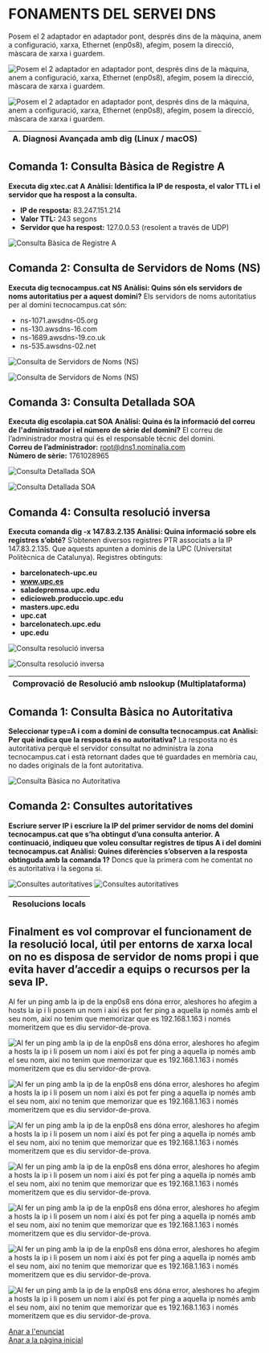 # FONAMENTS DEL SERVEI DNS

Posem el 2 adaptador en adaptador pont, després dins de la màquina, anem a configuració, xarxa, Ethernet (enp0s8), afegim, posem la direcció, màscara de xarxa i guardem.

![Posem el 2 adaptador en adaptador pont, després dins de la màquina, anem a configuració, xarxa, Ethernet (enp0s8), afegim, posem la direcció, màscara de xarxa i guardem.](img/Imatge02.png)

![Posem el 2 adaptador en adaptador pont, després dins de la màquina, anem a configuració, xarxa, Ethernet (enp0s8), afegim, posem la direcció, màscara de xarxa i guardem.](img/Imatge01.png)

| A. Diagnosi Avançada amb dig (Linux / macOS) |
|----------------------------------------|
## Comanda 1: Consulta Bàsica de Registre A
**Executa dig xtec.cat A**
**Anàlisi: Identifica la IP de resposta, el valor TTL i el servidor que ha respost a la consulta.**
- **IP de resposta:** 83.247.151.214  
- **Valor TTL:** 243 segons  
- **Servidor que ha respost:** 127.0.0.53 (resolent a través de UDP)

![Consulta Bàsica de Registre A](img/Imatge03.png)

## Comanda 2: Consulta de Servidors de Noms (NS)
**Executa dig tecnocampus.cat NS**
**Anàlisi: Quins són els servidors de noms autoritatius per a aquest domini?**
Els servidors de noms autoritatius per al domini tecnocampus.cat són:
- ns-1071.awsdns-05.org
- ns-130.awsdns-16.com
- ns-1689.awsdns-19.co.uk
- ns-535.awsdns-02.net

![Consulta de Servidors de Noms (NS)](img/Imatge04.png)

![Consulta de Servidors de Noms (NS)](img/Imatge05.png)

## Comanda 3: Consulta Detallada SOA
**Executa dig escolapia.cat SOA**
**Anàlisi: Quina és la informació del correu de l'administrador i el número de sèrie del domini?**
El correu de l’administrador mostra qui és el responsable tècnic del domini.     
**Correu de l’administrador:** root@dns1.nominalia.com    
           **Número de sèrie:** 1761028965

![Consulta Detallada SOA](img/Imatge06.png)

![Consulta Detallada SOA](img/Imatge07.png)

## Comanda 4: Consulta resolució inversa
**Executa comanda dig -x 147.83.2.135**
**Anàlisi: Quina informació sobre els registres s’obté?**
S’obtenen diversos registres PTR associats a la IP 147.83.2.135.
Que aquests apunten a dominis de la UPC (Universitat Politècnica de Catalunya).
Registres obtinguts:       
- **barcelonatech-upc.eu**           
- **www.upc.es**     
- **saladepremsa.upc.edu**     
- **edicioweb.produccio.upc.edu**    
- **masters.upc.edu**   
- **upc.cat**   
- **barcelonatech.upc.edu**   
- **upc.edu**

![Consulta resolució inversa](img/Imatge08.png)

![Consulta resolució inversa](img/Imatge09.png)

| Comprovació de Resolució amb nslookup (Multiplataforma) |
|----------------------------------------|
## Comanda 1: Consulta Bàsica no Autoritativa
**Seleccionar type=A i com a domini de consulta tecnocampus.cat**
**Anàlisi: Per què indica que la resposta és no autoritativa?**
La resposta no és autoritativa perquè el servidor consultat no administra la zona tecnocampus.cat i està retornant dades que té guardades en memòria cau, no dades originals de la font autoritativa.

![Consulta Bàsica no Autoritativa](img/Imatge10.png)

## Comanda 2: Consultes autoritatives
**Escriure server IP i escriure la IP del primer servidor de noms del domini tecnocampus.cat que s’ha obtingut d’una consulta anterior. A continuació, indiqueu que voleu consultar registres de tipus A i del domini tecnocampus.cat**
**Anàlisi: Quines diferències s’observen a la resposta obtinguda amb la comanda 1?**
Doncs que la primera com he comentat no és autoritativa i la segona si.

![Consultes autoritatives](img/Imatge11.png)
![Consultes autoritatives](img/Imatge12.png)

| Resolucions locals |
|----------------------------------------|
## Finalment es vol comprovar el funcionament de la resolució local, útil per entorns de xarxa local on no es disposa de servidor de noms propi i que evita haver d’accedir a equips o recursos per la seva IP.    
Al fer un ping amb la ip de la enp0s8 ens dóna error, aleshores ho afegim a hosts la ip i li posem un nom i així és pot fer ping a aquella ip només amb el seu nom, així no tenim que memorizar que es 192.168.1.163 i només momeritzem que es diu servidor-de-prova.

![Al fer un ping amb la ip de la enp0s8 ens dóna error, aleshores ho afegim a hosts la ip i li posem un nom i així és pot fer ping a aquella ip només amb el seu nom, així no tenim que memorizar que es 192.168.1.163 i només momeritzem que es diu servidor-de-prova.](img/Imatge13.png)

![Al fer un ping amb la ip de la enp0s8 ens dóna error, aleshores ho afegim a hosts la ip i li posem un nom i així és pot fer ping a aquella ip només amb el seu nom, així no tenim que memorizar que es 192.168.1.163 i només momeritzem que es diu servidor-de-prova.](img/Imatge14.png)

![Al fer un ping amb la ip de la enp0s8 ens dóna error, aleshores ho afegim a hosts la ip i li posem un nom i així és pot fer ping a aquella ip només amb el seu nom, així no tenim que memorizar que es 192.168.1.163 i només momeritzem que es diu servidor-de-prova.](img/Imatge15.png)

![Al fer un ping amb la ip de la enp0s8 ens dóna error, aleshores ho afegim a hosts la ip i li posem un nom i així és pot fer ping a aquella ip només amb el seu nom, així no tenim que memorizar que es 192.168.1.163 i només momeritzem que es diu servidor-de-prova.](img/Imatge16.png)

![Al fer un ping amb la ip de la enp0s8 ens dóna error, aleshores ho afegim a hosts la ip i li posem un nom i així és pot fer ping a aquella ip només amb el seu nom, així no tenim que memorizar que es 192.168.1.163 i només momeritzem que es diu servidor-de-prova.](img/Imatge17.png)

![Al fer un ping amb la ip de la enp0s8 ens dóna error, aleshores ho afegim a hosts la ip i li posem un nom i així és pot fer ping a aquella ip només amb el seu nom, així no tenim que memorizar que es 192.168.1.163 i només momeritzem que es diu servidor-de-prova.](img/Imatge18.png)

![Al fer un ping amb la ip de la enp0s8 ens dóna error, aleshores ho afegim a hosts la ip i li posem un nom i així és pot fer ping a aquella ip només amb el seu nom, així no tenim que memorizar que es 192.168.1.163 i només momeritzem que es diu servidor-de-prova.](img/Imatge19.png)

[Anar a l'enunciat](../Tasca06/README.md)  
[Anar a la pàgina inicial](../README.md)
